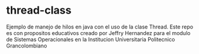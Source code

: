 # thread-class
Ejemplo de manejo de hilos en java con el uso de la clase Thread. Este repo es con propositos educativos creado por Jeffry Hernandez para el modulo de Sistemas Operacionales en la Institucion Universitaria Politecnico Grancolombiano
